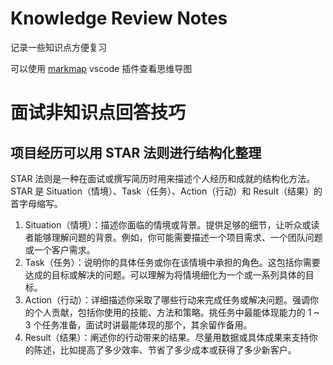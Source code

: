# Knowledge Review Notes

记录一些知识点方便复习

可以使用 [markmap](https://markmap.js.org/) vscode 插件查看思维导图

# 面试非知识点回答技巧

## 项目经历可以用 STAR 法则进行结构化整理

STAR 法则是一种在面试或撰写简历时用来描述个人经历和成就的结构化方法。STAR 是 Situation（情境）、Task（任务）、Action（行动）和 Result（结果）的首字母缩写。

1. Situation（情境）：描述你面临的情境或背景。提供足够的细节，让听众或读者能够理解问题的背景。例如，你可能需要描述一个项目需求、一个团队问题或一个客户需求。
2. Task（任务）：说明你的具体任务或你在该情境中承担的角色。这包括你需要达成的目标或解决的问题。可以理解为将情境细化为一个或一系列具体的目标。
3. Action（行动）：详细描述你采取了哪些行动来完成任务或解决问题。强调你的个人贡献，包括你使用的技能、方法和策略。挑任务中最能体现能力的 1 ~ 3 个任务准备，面试时讲最能体现的那个，其余留作备用。
4. Result（结果）：阐述你的行动带来的结果。尽量用数据或具体成果来支持你的陈述，比如提高了多少效率、节省了多少成本或获得了多少新客户。








